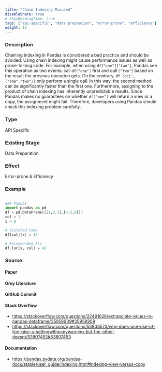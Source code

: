 ```yaml
---
title: "Chain Indexing Misused"
disableShare: true
# ShowReadingTime: true
tags: ["api-specific", "data prepaation", "error-prone", "efficiency"]
weight: 13
---
```


### Description

Chaining indexing in Pandas is considered a bad practice and should be avoided. Using chain indexing might cause performance issues as well as prone-to-bug code. For example, when using `df["one"]["two"]`, Pandas see this operation as two events: call `df["one"]` first and call `["two"]` based on the result the previous operation gets. On the contrary, `df.loc[:,("one","two")]` only perform a single call. In this way, the second method can be significantly faster than the first one. Furthermore, assigning to the product of chain indexing has inherently unpredictable results. Since Pandas makes no guarantees on whether `df["one"]` will return a view or a copy, the assignment might fail. Therefore, developers using Pandas should check this indexing problem carefully.

### Type

API Specific

### Existing Stage

Data Preparation

### Effect

Error-prone & Efficiency

### Example

```python

### Pandas
import pandas as pd
df = pd.DataFrame([[1,2,3],[4,5,6]])
col = 1
x = 0

# Violated Code
df[col][x] = 42

# Recommended Fix
df.loc[x, col] = 42

```

### Source:

#### Paper 

#### Grey Literature

#### GitHub Commit

#### Stack Overflow
- https://stackoverflow.com/questions/22491628/extrapolate-values-in-pandas-dataframe/35959909#35959909
- https://stackoverflow.com/questions/53806570/why-does-one-use-of-iloc-give-a-settingwithcopywarning-but-the-other-doesnt/53807453#53807453

#### Documentation
- https://pandas.pydata.org/pandas-docs/stable/user_guide/indexing.html#indexing-view-versus-copy

